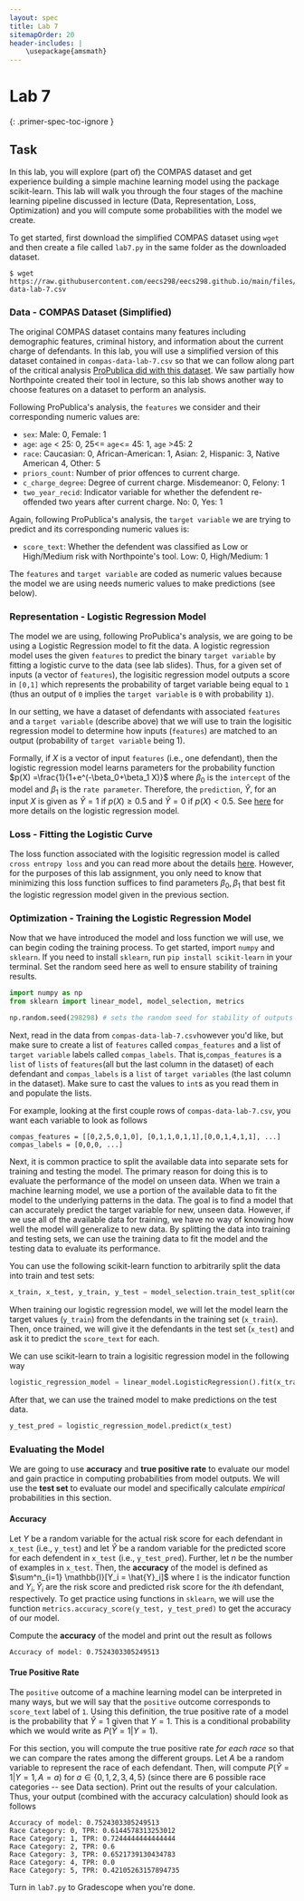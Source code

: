 ```yaml
---
layout: spec
title: Lab 7
sitemapOrder: 20
header-includes: |
    \usepackage{amsmath}
---
```


Lab 7
==========================
{: .primer-spec-toc-ignore }


## Task
In this lab, you will explore (part of) the COMPAS dataset and get experience building a simple machine learning model using the package scikit-learn. This lab will walk you through the four stages of the machine learning pipeline discussed in lecture (Data, Representation, Loss, Optimization) and you will compute some probabilities with the model we create.

To get started, first download the simplified COMPAS dataset using `wget` and then create a file called `lab7.py` in the same folder as the downloaded dataset.
```terminal
$ wget https://raw.githubusercontent.com/eecs298/eecs298.github.io/main/files/compas-data-lab-7.csv
```
### Data - COMPAS Dataset (Simplified)
The original COMPAS dataset contains many features including demographic features, criminal history, and information about the current charge of defendants. In this lab, you will use a simplified version of this dataset contained in `compas-data-lab-7.csv` so that we can follow along part of the critical analysis [ProPublica did with this dataset](https://www.propublica.org/article/machine-bias-risk-assessments-in-criminal-sentencing). We saw partially how Northpointe created their tool in lecture, so this lab shows another way to choose features on a dataset to perform an analysis. 

Following ProPublica's analysis, the `features` we consider and their corresponding numeric values are: 
* `sex`: Male: 0, Female: 1
* `age`: `age` < 25: 0, 25<= `age`<= 45: 1, `age` >45: 2 
* `race`: Caucasian: 0, African-American: 1, Asian: 2, Hispanic: 3, Native American 4, Other: 5
* `priors_count`: Number of prior offences to current charge. 
* `c_charge_degree`: Degree of current charge. Misdemeanor: 0, Felony: 1
* `two_year_recid`: Indicator variable for whether the defendent re-offended two years after current charge. No: 0, Yes: 1

Again, following ProPublica's analysis, the `target variable` we are trying to predict and its corresponding numeric values is:
* `score_text`: Whether the defendent was classified as Low or High/Medium risk with Northpointe's tool. Low: 0, High/Medium: 1

The `features` and `target variable` are coded as numeric values because the model we are using needs numeric values to make predictions (see below).

### Representation - Logistic Regression Model
The model we are using, following ProPublica's analysis, we are going to be using a Logistic Regression model to fit the data. A logistic regression model uses the given `features` to predict the binary `target variable` by fitting a logistic curve to the data (see lab slides). Thus, for a given set of inputs (a vector of `features`), the logisitic regression model outputs a score in `[0,1]` which represents the probability of target variable being equal to `1` (thus an output of `0` implies the `target variable` is `0` with probability `1`).

In our setting, we have a dataset of defendants with associated `features` and a `target variable` (describe above) that we will use to train the logisitic regression model to determine how inputs (`features`) are matched to an output (probability of `target variable` being 1).

Formally, if $X$ is a vector of input `features` (i.e., one defendant), then the logistic regression model learns parameters for the probability function $p(X) =\frac{1}{1+e^(-\beta_0+\beta_1 X)}$ where $\beta_0$ is the `intercept` of the model and $\beta_1$ is the `rate parameter`. Therefore, the `prediction`, $\hat{Y}$, for an input $X$ is given as $\hat{Y} =  1$ if $p(X) \ge 0.5$ and $\hat{Y} =0$ if $p(X) <0.5$. See [here](https://en.wikipedia.org/wiki/Logistic_regression) for more details on the logistic regression model. 

### Loss - Fitting the Logistic Curve
The loss function associated with the logisitic regression model is called `cross entropy loss` and you can read more about the details [here](https://scikit-learn.org/stable/modules/linear_model.html#logistic-regression). However, for the purposes of this lab assignment, you only need to know that minimizing this loss function suffices to find parameters $\beta_0, \beta_1$ that best fit the logistic regression model given in the previous section.

### Optimization - Training the Logistic Regression Model
Now that we have introduced the model and loss function we will use, we can begin coding the training process. To get started, import `numpy` and `sklearn`. If you need to install `sklearn`, run `pip install scikit-learn` in your terminal. Set the random seed here as well to ensure stability of training results.
```python
import numpy as np
from sklearn import linear_model, model_selection, metrics

np.random.seed(298298) # sets the random seed for stability of outputs
```

Next, read in the data from `compas-data-lab-7.csv`however you'd like, but make sure to create a list of `features` called `compas_features` and a list of `target variable` labels called `compas_labels`. That is,`compas_features` is a `list` of `lists` of `features`(all but the last column in the dataset) of each defendant  and `compas_labels` is a `list` of `target variables` (the last column in the dataset). Make sure to cast the values to `int`s as you read them in and populate the lists.

For example, looking at the first couple rows of `compas-data-lab-7.csv`, you want each variable to look as follows
```console
compas_features = [[0,2,5,0,1,0], [0,1,1,0,1,1],[0,0,1,4,1,1], ...]
compas_labels = [0,0,0, ...]
```

Next, it is common practice to split the available data into separate sets for training and testing the model. The primary reason for doing this is to evaluate the performance of the model on unseen data. When we train a machine learning model, we use a portion of the available data to fit the model to the underlying patterns in the data. The goal is to find a model that can accurately predict the target variable for new, unseen data. However, if we use all of the available data for training, we have no way of knowing how well the model will generalize to new data. By splitting the data into training and testing sets, we can use the training data to fit the model and the testing data to evaluate its performance.

You can use the following scikit-learn function to arbitrarily split the data into train and test sets:
```python
x_train, x_test, y_train, y_test = model_selection.train_test_split(compas_features, compas_labels)
```

When training our logistic regression model, we will let the model learn the target values (`y_train`) from the defendants in the training set (`x_train`). Then, once trained, we will give it the defendants in the test set (`x_test`) and ask it to predict the `score_text` for each.

We can use scikit-learn to train a logisitic regression model in the following way 
```python
logistic_regression_model = linear_model.LogisticRegression().fit(x_train, y_train)
```

After that, we can use the trained model to make predictions on the test data.
```python
y_test_pred = logistic_regression_model.predict(x_test)
```

### Evaluating the Model
We are going to use **accuracy** and **true positive rate** to evaluate our model and gain practice in computing probabilities from model outputs. We will use the **test set** to evaluate our model and specifically calculate *empirical* probabilities in this section.

#### Accuracy
Let $Y$ be a random variable for the actual risk score for each defendant in `x_test` (i.e., `y_test`) and let $\hat{Y}$ be a random variable for the predicted score for each defendent in `x_test` (i.e., `y_test_pred`). Further, let $n$ be the number of examples in `x_test`. Then, the **accuracy** of the model is defined as $\sum^n_{i=1} \mathbb{I}[Y_i = \hat{Y}_i]$ where $\mathbb{I}$ is the indicator function and $Y_i, \hat{Y}_i$ are the risk score and predicted risk score for the $i$th defendant, respectively. To get practice using functions in `sklearn`, we will use the function `metrics.accuracy_score(y_test, y_test_pred)` to get the accuracy of our model.

Compute the **accuracy** of the model and print out the result as follows
```console
Accuracy of model: 0.7524303305249513
```

#### True Positive Rate
The `positive` outcome of a machine learning model can be interpreted in many ways, but we will say that the `positive` outcome corresponds to `score_text` label of `1`. Using this definition, the true positive rate of a model is the probability that $\hat{Y}=1$ given that $Y = 1$. This is a conditional probability which we would write as $P(\hat{Y} = 1 | Y=1)$. 

For this section, you will compute the true positive rate *for each race* so that we can compare the rates among the different groups. Let $A$ be a random variable to represent the race of each defendant. Then, will compute $P(\hat{Y} = 1 | Y=1, A=a)$ for $a \in \{0,1,2,3,4,5\}$ (since there are 6 possible race categories -- see Data section). Print out the results of your calculation. Thus, your output (combined with the accuracy calculation) should look as follows
```console
Accuracy of model: 0.7524303305249513
Race Category: 0, TPR: 0.6144578313253012
Race Category: 1, TPR: 0.7244444444444444
Race Category: 2, TPR: 0.6
Race Category: 3, TPR: 0.6521739130434783
Race Category: 4, TPR: 0.0
Race Category: 5, TPR: 0.42105263157894735
```

Turn in `lab7.py` to Gradescope when you're done.



